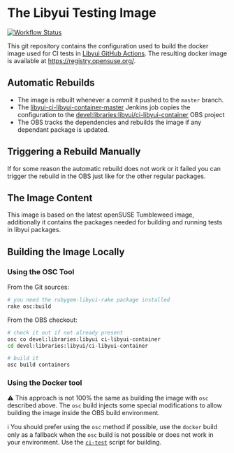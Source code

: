 # The Libyui Testing Image

[![Workflow Status](https://github.com/libyui/ci-libyui-container/workflows/CI/badge.svg?branch=master)](
https://github.com/libyui/ci-libyui-container/actions?query=branch%3Amaster)

This git repository contains the configuration used to build the docker
image used for CI tests in [Libyui GitHub Actions](https://github.com/libyui/libyui/actions).
The resulting docker image is available at https://registry.opensuse.org/.

## Automatic Rebuilds

- The image is rebuilt whenever a commit it pushed to the `master` branch.
- The [libyui-ci-libyui-container-master](
  https://ci.opensuse.org/view/libyui/job/libyui-ci-libyui-container-master/)
  Jenkins job copies the configuration to the
  [devel:libraries:libyui/ci-libyui-container](
  https://build.opensuse.org/package/show/devel:libraries:libyui/ci-libyui-container)
  OBS project
- The OBS tracks the dependencies and rebuilds the image if any dependant package
  is updated.

## Triggering a Rebuild Manually

If for some reason the automatic rebuild does not work or it failed you can
trigger the rebuild in the OBS just like for the other regular packages.


## The Image Content

This image is based on the latest openSUSE Tumbleweed image, additionally
it contains the packages needed for building and running tests in libyui packages.

## Building the Image Locally

### Using the OSC Tool

From the Git sources:

```sh
# you need the rubygem-libyui-rake package installed
rake osc:build
```

From the OBS checkout:

```sh
# check it out if not already present
osc co devel:libraries:libyui ci-libyui-container
cd devel:libraries:libyui/ci-libyui-container

# build it
osc build containers
```

### Using the Docker tool

️:warning: This approach is not 100% the same as building the image with `osc` described above.
The `osc` build injects some special modifications to allow building the image inside
the OBS build environment.

:information_source:️ You should prefer using the `osc` method if possible, use the `docker`
build only as a fallback when the `osc` build is not possible or does not work in your environment.
Use the [`ci-test`](ci-test) script for building.

